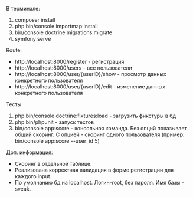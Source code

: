 В терминале:
1. composer install
2. php bin/console importmap:install
3. bin/console doctrine:migrations:migrate
4. symfony serve

Route:
- http://localhost:8000/register - регистрация
- http://localhost:8000/users - все пользователи
- http://localhost:8000/user/{userID}/show - просмотр данных конкретного пользователя
- http://localhost:8000/user/{userID}/edit - изменение данных конкретного пользователя

Тесты:
1. php bin/console doctrine:fixtures:load - загрузить фикстуры в бд
2. php bin/phpunit - запуск тестов
3. bin/console app:score - консольная команда. Без опций показывает общий скоринг. С опцией - скоринг одного пользователя (пример: bin/console app:score --user_id 5)


Доп. информация:
- Скоринг в отдельной таблице.
- Реализована корректная валидация в форме регистрации для каждого input.
- По умолчанию бд на localhost. Логин-root, без пароля. Имя базы - sveak.

